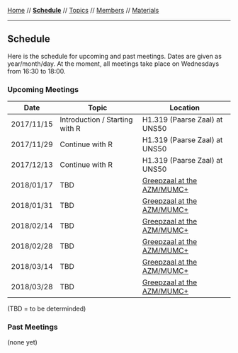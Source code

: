 [Home](README.md) // **[Schedule](schedule.md)** // [Topics](topics.md) // [Members](members.md) // [Materials](/materials/materials.md)

---

## Schedule

Here is the schedule for upcoming and past meetings. Dates are given as year/month/day. At the moment, all meetings take place on Wednesdays from 16:30 to 18:00.

### Upcoming Meetings

Date | Topic | Location
---- | ----- | --------
2017/11/15 | Introduction / Starting with R | H1.319 (Paarse Zaal) at UNS50
2017/11/29 | Continue with R | H1.319 (Paarse Zaal) at UNS50
2017/12/13 | Continue with R | H1.319 (Paarse Zaal) at UNS50
2018/01/17 | TBD | [Greepzaal at the AZM/MUMC+](http://www.mumcplattegrond.nl/#map/d99_d26)
2018/01/31 | TBD | [Greepzaal at the AZM/MUMC+](http://www.mumcplattegrond.nl/#map/d99_d26)
2018/02/14 | TBD | [Greepzaal at the AZM/MUMC+](http://www.mumcplattegrond.nl/#map/d99_d26)
2018/02/28 | TBD | [Greepzaal at the AZM/MUMC+](http://www.mumcplattegrond.nl/#map/d99_d26)
2018/03/14 | TBD | [Greepzaal at the AZM/MUMC+](http://www.mumcplattegrond.nl/#map/d99_d26)
2018/03/28 | TBD | [Greepzaal at the AZM/MUMC+](http://www.mumcplattegrond.nl/#map/d99_d26)

(TBD = to be determinded)

### Past Meetings

(none yet)

